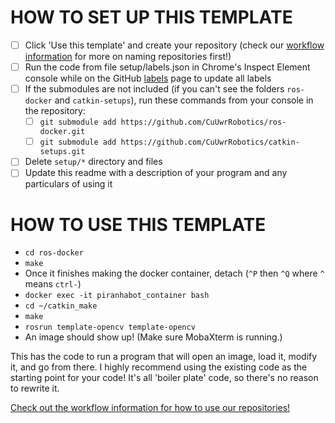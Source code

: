 <!--
@Author: Nick Steele
@Date:   20:39 Sep 24 2020
@Last modified by:   Nick Steele
@Last modified time: 20:45 Sep 24 2020
-->

# HOW TO SET UP THIS TEMPLATE

-   [ ] Click 'Use this template' and create your repository (check our [workflow information](https://github.com/CuUwrRobotics/workflow) for more on naming repositories first!)
-   [ ] Run the code from file setup/labels.json in Chrome's Inspect Element console while on the GitHub [labels](../../labels) page to update all labels
-   [ ] If the submodules are not included (if you can't see the folders `ros-docker` and `catkin-setups`), run these commands from your console in the repository:
    -   [ ] `git submodule add https://github.com/CuUwrRobotics/ros-docker.git`
    -   [ ] `git submodule add https://github.com/CuUwrRobotics/catkin-setups.git`
-   [ ] Delete `setup/*` directory and files
-   [ ] Update this readme with a description of your program and any particulars of using it

# HOW TO USE THIS TEMPLATE

-   `cd ros-docker`
-   `make`
-   Once it finishes making the docker container, detach (`^P` then `^Q` where `^` means `ctrl-`)
-   `docker exec -it piranhabot_container bash`
-   `cd ~/catkin_make`
-   `make`
-   `rosrun template-opencv template-opencv`
-   An image should show up! (Make sure MobaXterm is running.)

This has the code to run a program that will open an image, load it, modify it, and go from there. I highly recommend using the existing code as the starting point for your code! It's all 'boiler plate' code, so there's no reason to rewrite it.

[Check out the workflow information for how to use our repositories!](https://github.com/CuUwrRobotics/workflow)
